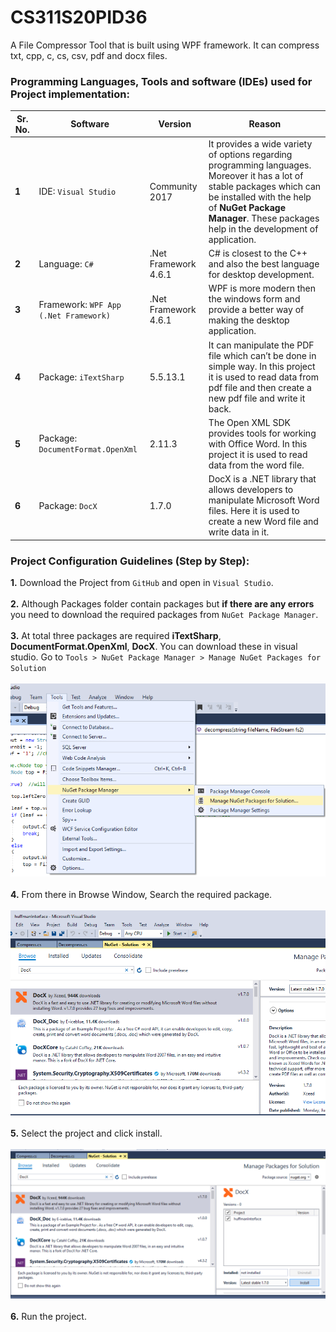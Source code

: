 # CS311S20PID36
A File Compressor Tool that is built using WPF framework. It can compress txt, cpp, c, cs, csv, pdf and docx files.
### Programming Languages, Tools and software (IDEs) used for Project implementation:

|**Sr. No.**   |  **Software** |**Version**   |**Reason** |
|---|---|---|---|
| **1**  |IDE: `Visual Studio`| Community 2017 |  It provides a wide variety of options regarding programming languages. Moreover it has a lot of stable packages which can be installed with the help of **NuGet Package Manager**. These packages help in the development of application.   |
| **2**  | Language: `C#`	| .Net Framework 4.6.1  | C# is closest to the C++ and also the best language for desktop development.   |
| **3** |  Framework: `WPF App (.Net Framework)` |  .Net Framework 4.6.1 | 	WPF is more modern then the windows form and provide a better way of making the desktop application.  |
| **4** |  Package: `iTextSharp` |  5.5.13.1 | It can manipulate the PDF file which can’t be done in simple way. In this project it is used to read data from pdf file and then create a new pdf file and write it back.  |
| **5**  | Package: `DocumentFormat.OpenXml`  | 2.11.3 | 	The Open XML SDK provides tools for working with Office Word. In this project it is used to read data from the word file.|
| **6**  | Package: `DocX`  | 	1.7.0	  |  DocX is a .NET library that allows developers to manipulate Microsoft Word files. Here it is used to create a new Word file and write data in it. |

### Project Configuration Guidelines (Step by Step):
**1.**  Download the Project from `GitHub` and open in `Visual Studio`. <br><br>
**2.**	Although Packages folder contain packages but **if there are any errors** you need to download the required packages from `NuGet Package Manager`. <br><br>
**3.**	At total three packages are required **iTextSharp**, **DocumentFormat.OpenXml**, **DocX**. You can download these in visual studio. Go to `Tools > NuGet Package Manager > Manage NuGet Packages for Solution` <br><br>
![NuGet](huffmanInterface/huffmanInterface/Assets/S1.png) <br><br>
**4.**	From there in Browse Window, Search the required package. <br><br>
![NuGet](huffmanInterface/huffmanInterface/Assets/S2.png) <br><br>
**5.**  Select the project and click install. <br><br>
![NuGet](huffmanInterface/huffmanInterface/Assets/S3.png) <br><br>
**6.**  Run the project. <br><br>



	


	


